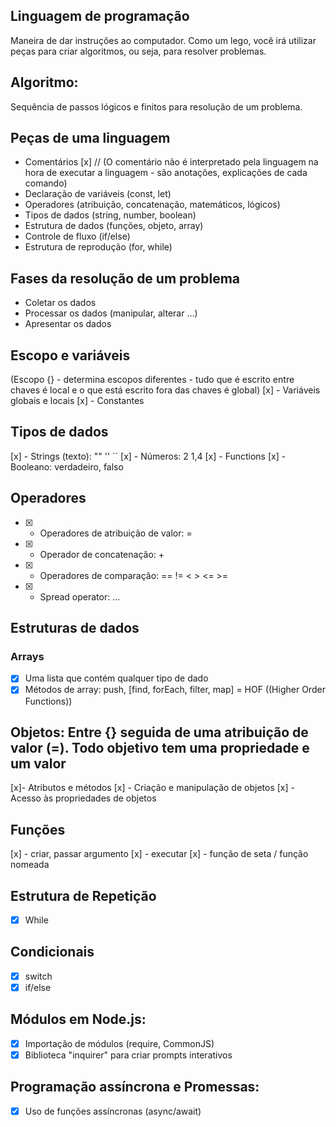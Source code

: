 ## Linguagem de programação

Maneira de dar instruções ao computador. Como um lego, você irá utilizar peças para criar algoritmos, ou seja, para resolver problemas.

## Algoritmo:
Sequência de passos lógicos e finitos para resolução de um problema.

## Peças de uma linguagem

- Comentários [x] //
    (O comentário não é interpretado pela linguagem na hora de executar a linguagem - são anotações, explicações de cada comando)
- Declaração de variáveis ​​(const, let)
- Operadores (atribuição, concatenação, matemáticos, lógicos)
- Tipos de dados (string, number, boolean)
- Estrutura de dados (funções, objeto, array)
- Controle de fluxo (if/else)
- Estrutura de reprodução (for, while)

## Fases da resolução de um problema

- Coletar os dados 
- Processar os dados (manipular, alterar ...) 
- Apresentar os dados

## Escopo e variáveis 
(Escopo {} - determina escopos diferentes - tudo que é escrito entre chaves é local e o que está escrito fora das chaves é global)
[x] - Variáveis ​​globais e locais
[x] - Constantes

## Tipos de dados
[x] - Strings (texto): "" '' ``
[x] - Números: 2 1,4
[x] - Functions
[x] - Booleano: verdadeiro, falso

## Operadores
- [x] - Operadores de atribuição de valor: =
- [x] - Operador de concatenação: +
- [x] - Operadores de comparação: == != < > <= >=
- [x] - Spread operator: ...

## Estruturas de dados

### Arrays 
- [x] Uma lista que contém qualquer tipo de dado
- [x] Métodos de array: push, [find, forEach, filter, map] = HOF ((Higher Order Functions))

## Objetos: Entre {} seguida de uma atribuição de valor (=). Todo objetivo tem uma propriedade e um valor 
[x]- Atributos e métodos
[x] - Criação e manipulação de objetos
[x] - Acesso às propriedades de objetos

## Funções
[x] - criar, passar argumento
[x] - executar
[x] - função de seta / função nomeada

## Estrutura de Repetição

- [x] While

## Condicionais

- [x] switch
- [x] if/else

## Módulos em Node.js:

- [x] Importação de módulos (require, CommonJS)
- [x] Biblioteca "inquirer" para criar prompts interativos

## Programação assíncrona e Promessas:

- [x] Uso de funções assíncronas (async/await)
